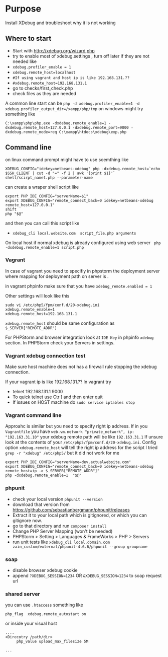 # Purpose

Install XDebug and troubleshoot why it is not working

## Where to start

*  Start with http://xdebug.org/wizard.php
*  try to enable most of xdebug.settings , turn off later if they are not needed
   like
 * `xdebug.profiler_enable = 1`
 * `xdebug.remote_host=localhost`
 * `#If using vagrant and host ip is like 192.168.131.??`
 * `#xdebug.remote_host=192.168.131.1`
* go to checks/first_check.php
* check files as they are needed

A common line start can be
`php -d xdebug.profiler_enable=1 -d xdebug.profiler_output_dir=/xampp/php/tmp`
 on windows might try something like

```
C:\xampp\php\php.exe -dxdebug.remote_enable=1 -dxdebug.remote_host=127.0.0.1 -dxdebug.remote_port=9000 -dxdebug.remote_mode=req C:\xampp\htdocs\xdebug\exp.php
```

## Command line
on linux command prompt might have to use soemthing like

```
XDEBUG_CONFIG="idekey=netbeans-xdebug" php -dxdebug.remote_host=`echo $SSH_CLIENT | cut -d "=" -f 2 | awk '{print $1}'` shell/scirpt_namet.php --parameter-name
```
can create a wraper shell script like
```
export PHP_IDE_CONFIG="serverName=$1"
export XDEBUG_CONFIG="remote_connect_back=0 idekey=netbeans-xdebug remote_host=127.0.0.1"
shift
php "$@"
```
and then you can call this script like
* `xdebug_cli local.website.com  script_file.php arguments`

On local host if normal xdebug is already configured using web server
` php -dxdebug.remote_enable=1 script.php`


### Vagrant

In case of vagrant you need to specifiy in phpstorm the deployment server where mapping for deployment path on server is .

in vagrant phpinfo make sure that you have `xdebug_remote.enabled = 1`

Other settings will look like this


```
sudo vi /etc/php5/fpm/conf.d/20-xdebug.ini
xdebug.remote_enable=1
xdebug.remote_host=192.168.131.1
```
`xdebug.remote_host` should be same configuration as `$_SERVER["REMOTE_ADDR"]`

For PHPStorm and browser integration look at `IDE Key` in phpinfo `xdebug` section.
In PHPStorm check your Servers in settings.

### Vagrant xdebug connection test
Make sure host machine does not has a firewall rule stopping the xdebug connection.

If your vagrant ip is like 192.168.131.?? In vagrant try
* telnet 192.168.131.1 9000
* To quick telnet use Ctr ] and then enter quit
* If issues on HOST machine do `sudo service iptables stop`

### Vagrant command line 

Approahc is similar but you need to specify right ip address. 
If in you `Vagrantfile` you have `web.vm.network "private_network", ip: "192.163.31.10"`
your xdebug remote path will be like `192.163.31.1`
If unsure look at the contents of your `/etc/php5/fpm/conf.d/20-xdebug.ini`.
Config option `xdebug.remote_host` will tell the right ip address for the script
I tried `grep -r "xdebug" /etc/php5/` but it did not work for me
```
export PHP_IDE_CONFIG="serverName=dev.actualwebsite.com"
export XDEBUG_CONFIG="remote_connect_back=0 idekey=netbeans-xdebug remote_host=ip -> $_SERVER["REMOTE_ADDR"]"
php -dxdebug.remote_enable=1  "$@"
```

### phpunit

* check your local version `phpunit --version`
* download that version from https://github.com/sebastianbergmann/phpunit/releases
* Extract it to your local path which is gitignored, or which you can gitignore now.
* go to that directory and run `composer install`
* Change PHP Server Mapping (won't be needed)
* PHPStorm > Setting > Languages & FrameWorks > PHP > Servers
* run unit tests like `xdebug_cli local.domain.com zain_custom/external/phpunit-4.6.6/phpunit --group groupname`

### soap
* disable browser xdebug cookie
* append `?XDEBUG_SESSION=1234` OR `&XDEBUG_SESSION=1234` to soap request url

### shared server
you can use `.htaccess` something like
```
php_flag  xdebug.remote_autostart on
```

or inside your visual host 
```
....
<Direcotry /path/dir>
     php_value upload_max_filesize 5M

...
